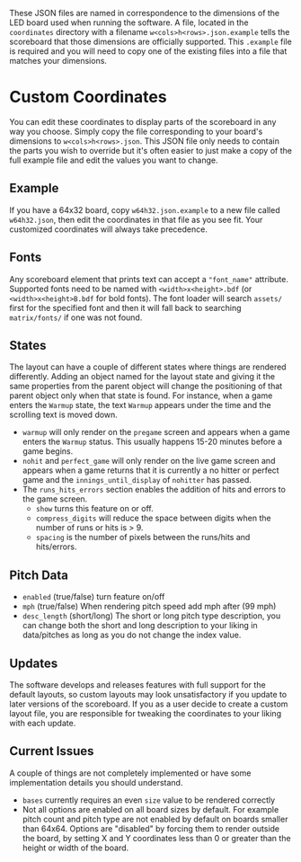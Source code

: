 These JSON files are named in correspondence to the dimensions of the LED board used when running the software. A file, located in the `coordinates` directory with a filename `w<cols>h<rows>.json.example` tells the scoreboard that those dimensions are officially supported. This `.example` file is required and you will need to copy one of the existing files into a file that matches your dimensions.

# Custom Coordinates
You can edit these coordinates to display parts of the scoreboard in any way you choose. Simply copy the file corresponding to your board's dimensions to `w<cols>h<rows>.json`. This JSON file only needs to contain the parts you wish to override but it's often easier to just make a copy of the full example file and edit the values you want to change.

## Example
If you have a 64x32 board, copy `w64h32.json.example` to a new file called `w64h32.json`, then edit the coordinates in that file as you see fit. Your customized coordinates will always take precedence.

## Fonts
Any scoreboard element that prints text can accept a `"font_name"` attribute. Supported fonts need to be named with `<width>x<height>.bdf` (or `<width>x<height>B.bdf` for bold fonts). The font loader will search `assets/` first for the specified font and then it will fall back to searching `matrix/fonts/` if one was not found.

## States
The layout can have a couple of different states where things are rendered differently. Adding an object named for the layout state and giving it the same properties from the parent object will change the positioning of that parent object only when that state is found. For instance, when a game enters the `Warmup` state, the text `Warmup` appears under the time and the scrolling text is moved down.
* `warmup` will	only render on the `pregame` screen and appears when a game enters the `Warmup` status. This usually happens 15-20 minutes before a game begins.
* `nohit` and `perfect_game` will only render on the live game screen and appears when a game returns that it is currently a no hitter or perfect game and the `innings_until_display` of `nohitter` has passed.
* The `runs_hits_errors` section enables the addition of hits and errors to the game screen.  
  * `show` turns this feature on or off.
  * `compress_digits` will reduce the space between digits when the number of runs or hits is > 9.
  * `spacing` is the number of pixels between the runs/hits and hits/errors.

## Pitch Data
* `enabled` (true/false) turn feature on/off
* `mph` (true/false) When rendering pitch speed add mph after (99 mph)
* `desc_length` (short/long) The short or long pitch type description, you can change both the short and long description to your liking in data/pitches as long as you do not change the index value.

## Updates
The software develops and releases features with full support for the default layouts, so custom layouts may look unsatisfactory if you update to later versions of the scoreboard. If you as a user decide to create a custom layout file, you are responsible for tweaking the coordinates to your liking with each update.

## Current Issues
A couple of things are not completely implemented or have some implementation details you should understand.

* `bases` currently requires an even `size` value to be rendered correctly
* Not all options are enabled on all board sizes by default.  For example pitch count and pitch type are not enabled by default on boards smaller than 64x64. Options are "disabled" by forcing them to render outside the board, by setting X and Y coordinates less than 0 or greater than the height or width of the board.

